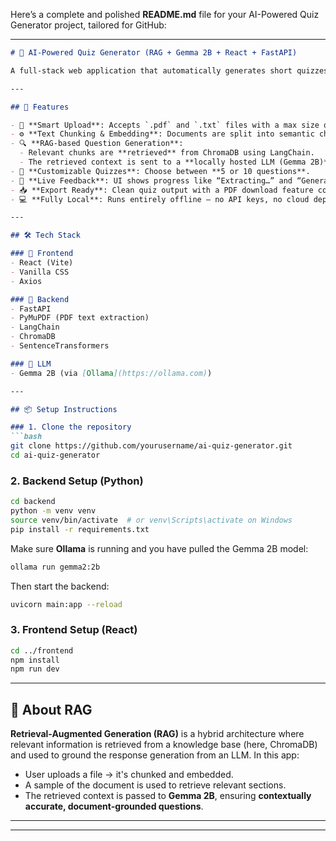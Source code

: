 Here’s a complete and polished **README.md** file for your AI-Powered Quiz Generator project, tailored for GitHub:

---

````markdown
# 🧠 AI-Powered Quiz Generator (RAG + Gemma 2B + React + FastAPI)

A full-stack web application that automatically generates short quizzes from uploaded PDF or TXT files using **Retrieval-Augmented Generation (RAG)** and a **locally hosted Gemma 2B** model via Ollama. Ideal for educators, students, and lifelong learners who want to test knowledge from educational materials.

---

## 🚀 Features

- 📄 **Smart Upload**: Accepts `.pdf` and `.txt` files with a max size of **5MB**.
- ⚙️ **Text Chunking & Embedding**: Documents are split into semantic chunks and embedded using SentenceTransformers.
- 🔍 **RAG-based Question Generation**:
  - Relevant chunks are **retrieved** from ChromaDB using LangChain.
  - The retrieved context is sent to a **locally hosted LLM (Gemma 2B)** to generate quiz questions.
- 🎯 **Customizable Quizzes**: Choose between **5 or 10 questions**.
- 🧠 **Live Feedback**: UI shows progress like “Extracting…” and “Generating…”.
- 📥 **Export Ready**: Clean quiz output with a PDF download feature coming soon.
- 💻 **Fully Local**: Runs entirely offline — no API keys, no cloud dependency.

---

## 🛠 Tech Stack

### 🔹 Frontend
- React (Vite)
- Vanilla CSS
- Axios

### 🔹 Backend
- FastAPI
- PyMuPDF (PDF text extraction)
- LangChain
- ChromaDB
- SentenceTransformers

### 🔹 LLM
- Gemma 2B (via [Ollama](https://ollama.com))

---

## 📦 Setup Instructions

### 1. Clone the repository
```bash
git clone https://github.com/yourusername/ai-quiz-generator.git
cd ai-quiz-generator
````

### 2. Backend Setup (Python)

```bash
cd backend
python -m venv venv
source venv/bin/activate  # or venv\Scripts\activate on Windows
pip install -r requirements.txt
```

Make sure **Ollama** is running and you have pulled the Gemma 2B model:

```bash
ollama run gemma2:2b
```

Then start the backend:

```bash
uvicorn main:app --reload
```

### 3. Frontend Setup (React)

```bash
cd ../frontend
npm install
npm run dev
```

---



## 🧠 About RAG

**Retrieval-Augmented Generation (RAG)** is a hybrid architecture where relevant information is retrieved from a knowledge base (here, ChromaDB) and used to ground the response generation from an LLM. In this app:

* User uploads a file → it's chunked and embedded.
* A sample of the document is used to retrieve relevant sections.
* The retrieved context is passed to **Gemma 2B**, ensuring **contextually accurate, document-grounded questions**.

---



---






